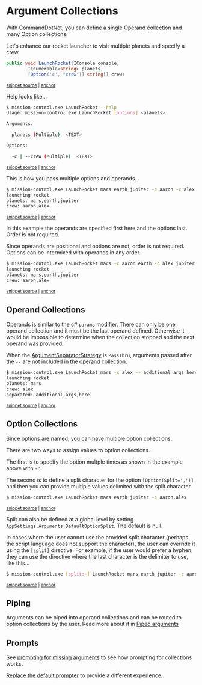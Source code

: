 # Argument Collections

With CommandDotNet, you can define a single Operand collection and many Option collections.

Let's enhance our rocket launcher to visit multiple planets and specify a crew.

<!-- snippet: arguments_collections -->
<a id='snippet-arguments_collections'></a>
```c#
public void LaunchRocket(IConsole console,
        IEnumerable<string> planets,
        [Option('c', "crew")] string[] crew)
```
<sup><a href='https://github.com/bilal-fazlani/commanddotnet/blob/master/CommandDotNet.DocExamples/Arguments/Arguments/Arguments_Collections.cs#L11-L15' title='Snippet source file'>snippet source</a> | <a href='#snippet-arguments_collections' title='Start of snippet'>anchor</a></sup>
<!-- endSnippet -->

Help looks like...

<!-- snippet: arguments_collections_help -->
<a id='snippet-arguments_collections_help'></a>
```bash
$ mission-control.exe LaunchRocket --help
Usage: mission-control.exe LaunchRocket [options] <planets>

Arguments:

  planets (Multiple)  <TEXT>

Options:

  -c | --crew (Multiple)  <TEXT>
```
<sup><a href='https://github.com/bilal-fazlani/commanddotnet/blob/master/CommandDotNet.DocExamples/BashSnippets/arguments_collections_help.bash#L1-L12' title='Snippet source file'>snippet source</a> | <a href='#snippet-arguments_collections_help' title='Start of snippet'>anchor</a></sup>
<!-- endSnippet -->

This is how you pass multiple options and operands.

<!-- snippet: arguments_collections_exe -->
<a id='snippet-arguments_collections_exe'></a>
```bash
$ mission-control.exe LaunchRocket mars earth jupiter -c aaron -c alex
launching rocket
planets: mars,earth,jupiter
crew: aaron,alex
```
<sup><a href='https://github.com/bilal-fazlani/commanddotnet/blob/master/CommandDotNet.DocExamples/BashSnippets/arguments_collections_exe.bash#L1-L6' title='Snippet source file'>snippet source</a> | <a href='#snippet-arguments_collections_exe' title='Start of snippet'>anchor</a></sup>
<!-- endSnippet -->

In this example the operands are specified first here and the options last. Order is not required.

Since operands are positional and options are not, order is not required. Options can be intermixed with operands in any order.

<!-- snippet: arguments_collections_exe_intermixed -->
<a id='snippet-arguments_collections_exe_intermixed'></a>
```bash
$ mission-control.exe LaunchRocket mars -c aaron earth -c alex jupiter
launching rocket
planets: mars,earth,jupiter
crew: aaron,alex
```
<sup><a href='https://github.com/bilal-fazlani/commanddotnet/blob/master/CommandDotNet.DocExamples/BashSnippets/arguments_collections_exe_intermixed.bash#L1-L6' title='Snippet source file'>snippet source</a> | <a href='#snippet-arguments_collections_exe_intermixed' title='Start of snippet'>anchor</a></sup>
<!-- endSnippet -->

## Operand Collections

Operands is similar to the c# `params` modifier. There can only be one operand collection and it must be the last operand defined. Otherwise it would be impossible to determine when the collection stopped and the next operand was provided.

When the [ArgumentSeparatorStrategy](../ArgumentValues/argument-separator.md) is `PassThru`, arguments passed after the `--` are not included in the operand collection.

<!-- snippet: arguments_collections_exe_argument_separator_passthru -->
<a id='snippet-arguments_collections_exe_argument_separator_passthru'></a>
```bash
$ mission-control.exe LaunchRocket mars -c alex -- additional args here
launching rocket
planets: mars
crew: alex
separated: additional,args,here
```
<sup><a href='https://github.com/bilal-fazlani/commanddotnet/blob/master/CommandDotNet.DocExamples/BashSnippets/arguments_collections_exe_argument_separator_passthru.bash#L1-L7' title='Snippet source file'>snippet source</a> | <a href='#snippet-arguments_collections_exe_argument_separator_passthru' title='Start of snippet'>anchor</a></sup>
<!-- endSnippet -->

## Option Collections

Since options are named, you can have multiple option collections. 

There are two ways to assign values to option collections.

The first is to specify the option multple times as shown in the example above with `-c`.

The second is to define a split character for the option `[Option(Split=',')]` and then you can provide multiple values delimited with the split character.

<!-- snippet: arguments_collections_exe_split_args_only -->
<a id='snippet-arguments_collections_exe_split_args_only'></a>
```bash
$ mission-control.exe LaunchRocket mars earth jupiter -c aaron,alex
```
<sup><a href='https://github.com/bilal-fazlani/commanddotnet/blob/master/CommandDotNet.DocExamples/BashSnippets/arguments_collections_exe_split_args_only.bash#L1-L3' title='Snippet source file'>snippet source</a> | <a href='#snippet-arguments_collections_exe_split_args_only' title='Start of snippet'>anchor</a></sup>
<!-- endSnippet -->

Split can also be defined at a global level by setting `AppSettings.Arguments.DefaultOptionSplit`.  The default is null.

In cases where the user cannot use the provided split character (perhaps the script language does not support the character), the user can override it using the `[split]` directive.  For example, if the user would prefer a hyphen, they can use the directive where the last character is the delimiter to use, like this...

<!-- snippet: arguments_collections_exe_split_directive_args_only -->
<a id='snippet-arguments_collections_exe_split_directive_args_only'></a>
```bash
$ mission-control.exe [split:-] LaunchRocket mars earth jupiter -c aaron-alex
```
<sup><a href='https://github.com/bilal-fazlani/commanddotnet/blob/master/CommandDotNet.DocExamples/BashSnippets/arguments_collections_exe_split_directive_args_only.bash#L1-L3' title='Snippet source file'>snippet source</a> | <a href='#snippet-arguments_collections_exe_split_directive_args_only' title='Start of snippet'>anchor</a></sup>
<!-- endSnippet -->

## Piping

Arguments can be piped into operand collections and can be routed to option collections by the user. Read more about it in [Piped arguments](../ArgumentValues/piped-arguments.md)

## Prompts

See [prompting for missing arguments](../ArgumentValues/prompting.md#prompting-for-missing-arguments) to see how prompting for collections works.

[Replace the default prompter](../ArgumentValues/prompting.md#prompting-from-within-the-command-method) to provide a different experience.

